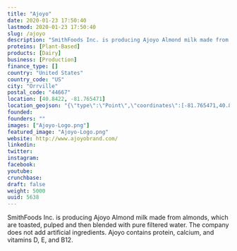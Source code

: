 ```yaml
---
title: "Ajoyo"
date: 2020-01-23 17:50:40
lastmod: 2020-01-23 17:50:40
slug: /ajoyo
description: "SmithFoods Inc. is producing Ajoyo Almond milk made from almonds, which are toasted, pulped and then blended with pure filtered water. The company does not add artificial ingredients. Ajoyo contains protein, calcium, and vitamins D, E, and B12. "
proteins: [Plant-Based]
products: [Dairy]
business: [Production]
finance_type: []
country: "United States"
country_code: "US"
city: "Orrville"
postal_code: "44667"
location: [40.8422, -81.765471]
location_geojson: "{\"type\":\"Point\",\"coordinates\":[-81.765471,40.8422]}"
founded: 
founders: ""
images: ["Ajoyo-Logo.png"]
featured_image: "Ajoyo-Logo.png"
website: http://www.ajoyobrand.com/
linkedin: 
twitter: 
instagram: 
facebook: 
youtube: 
crunchbase: 
draft: false
weight: 5000
uuid: 5638
---
```

SmithFoods Inc. is producing Ajoyo Almond milk made from almonds, which are toasted, pulped and then blended with pure filtered water. The company does not add artificial ingredients. Ajoyo contains protein, calcium, and vitamins D, E, and B12. 
